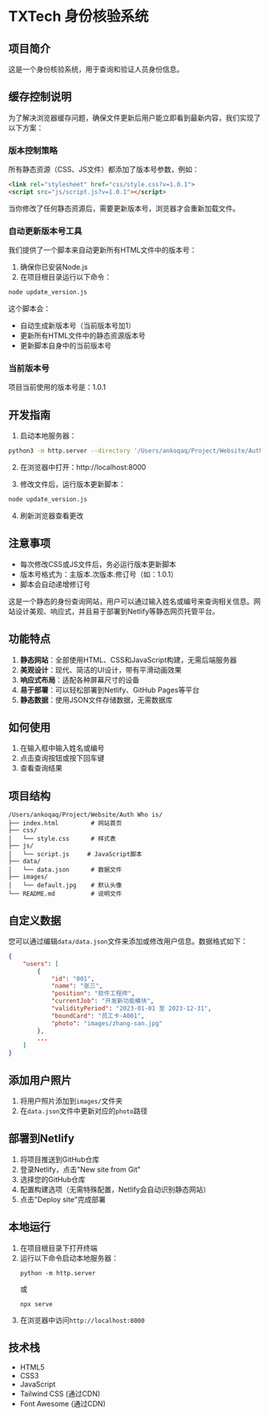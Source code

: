 # TXTech 身份核验系统

## 项目简介
这是一个身份核验系统，用于查询和验证人员身份信息。

## 缓存控制说明
为了解决浏览器缓存问题，确保文件更新后用户能立即看到最新内容，我们实现了以下方案：

### 版本控制策略
所有静态资源（CSS、JS文件）都添加了版本号参数，例如：
```html
<link rel="stylesheet" href="css/style.css?v=1.0.1">
<script src="js/script.js?v=1.0.1"></script>
```

当你修改了任何静态资源后，需要更新版本号，浏览器才会重新加载文件。

### 自动更新版本号工具
我们提供了一个脚本来自动更新所有HTML文件中的版本号：

1. 确保你已安装Node.js
2. 在项目根目录运行以下命令：
```bash
node update_version.js
```

这个脚本会：
- 自动生成新版本号（当前版本号加1）
- 更新所有HTML文件中的静态资源版本号
- 更新脚本自身中的当前版本号

### 当前版本号
项目当前使用的版本号是：1.0.1

## 开发指南
1. 启动本地服务器：
```bash
python3 -m http.server --directory '/Users/ankoqaq/Project/Website/Auth Who is'
```

2. 在浏览器中打开：http://localhost:8000

3. 修改文件后，运行版本更新脚本：
```bash
node update_version.js
```

4. 刷新浏览器查看更改

## 注意事项
- 每次修改CSS或JS文件后，务必运行版本更新脚本
- 版本号格式为：主版本.次版本.修订号（如：1.0.1）
- 脚本会自动递增修订号

这是一个静态的身份查询网站，用户可以通过输入姓名或编号来查询相关信息。网站设计美观、响应式，并且易于部署到Netlify等静态网页托管平台。

## 功能特点

1. **静态网站**：全部使用HTML、CSS和JavaScript构建，无需后端服务器
2. **美观设计**：现代、简洁的UI设计，带有平滑动画效果
3. **响应式布局**：适配各种屏幕尺寸的设备
4. **易于部署**：可以轻松部署到Netlify、GitHub Pages等平台
5. **静态数据**：使用JSON文件存储数据，无需数据库

## 如何使用

1. 在输入框中输入姓名或编号
2. 点击查询按钮或按下回车键
3. 查看查询结果

## 项目结构

```
/Users/ankoqaq/Project/Website/Auth Who is/
├── index.html         # 网站首页
├── css/
│   └── style.css      # 样式表
├── js/
│   └── script.js     # JavaScript脚本
├── data/
│   └── data.json      # 数据文件
├── images/
│   └── default.jpg    # 默认头像
└── README.md          # 说明文件
```

## 自定义数据

您可以通过编辑`data/data.json`文件来添加或修改用户信息。数据格式如下：

```json
{
    "users": [
        {
            "id": "001",
            "name": "张三",
            "position": "软件工程师",
            "currentJob": "开发新功能模块",
            "validityPeriod": "2023-01-01 至 2023-12-31",
            "boundCard": "员工卡-A001",
            "photo": "images/zhang-san.jpg"
        },
        ...
    ]
}
```

## 添加用户照片

1. 将用户照片添加到`images/`文件夹
2. 在`data.json`文件中更新对应的`photo`路径

## 部署到Netlify

1. 将项目推送到GitHub仓库
2. 登录Netlify，点击"New site from Git"
3. 选择您的GitHub仓库
4. 配置构建选项（无需特殊配置，Netlify会自动识别静态网站）
5. 点击"Deploy site"完成部署

## 本地运行

1. 在项目根目录下打开终端
2. 运行以下命令启动本地服务器：
   ```
   python -m http.server
   ```
   或
   ```
   npx serve
   ```
3. 在浏览器中访问`http://localhost:8000`

## 技术栈

- HTML5
- CSS3
- JavaScript
- Tailwind CSS (通过CDN)
- Font Awesome (通过CDN)